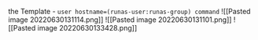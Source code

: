 the Template - `user hostname=(runas-user:runas-group) command`
![[Pasted image 20220630131114.png]]
![[Pasted image 20220630131101.png]]
![[Pasted image 20220630133428.png]]